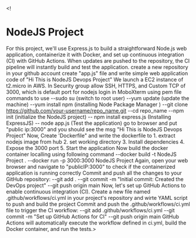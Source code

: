 <!
# NodeJS Project
For this project, we'll use Express.js to build a straightforward Node.js web application, containerize it with Docker, and set up continuous integration (CI) with GitHub Actions. When updates are pushed to the repository, the CI pipeline will instantly build and test the application.
create a new repository in your github account
create "app.js" file and write simple web application code of "Hi This is NodeJS Devops Project"
We launch a EC2 instance of t2.micro in AWS.
In Security group allow SSH, HTTPS, and Custom TCP of 3000, which is default port for nodejs
login in MoboXterm using pem file
commands to use
--sudo su (switch to root user)
--yum update (update the machine)
--yum install npm (installing Node Package Manager )
--git clone https://github.com/your-username/repo_name.git
--cd repo_name
--npm init (initialize the NodeJS project)
-- npm install express.js (Installing ExpressJS)
-- node app.js (Test the application)
go to browser and put "public ip:3000" and you should see the msg "Hi This is NodeJS Devops Project"
Now, Create 'Dockerfile" and write the dockerfile to 
       1. extract nodejs image from hub
       2. set working directory
       3. Install dependencies
       4. Expose the 3000 port
       5. Start the application
Now build the docker container localling using following command
--docker build -t NodeJS Project .
--docker run -p 3000:3000 NodeJS Project
Again, open your web browser and navigate to "publicIP:3000" to check if the containerized application is running correctly
Commit and push all the changes to your GitHub repository:
--git add .
--git commit -m "Initial commit: Created the DevOps project"
--git push origin main
Now, let's set up GitHub Actions to enable continuous integration (CI). Create a new file named .github/workflows/ci.yml in your project's repository and wirte YAML script to push and build the project
Commit and push the .github/workflows/ci.yml file to trigger the CI workflow:
--git add .github/workflows/ci.yml
--git commit -m "Set up GitHub Actions for CI"
--git push origin main
GitHub Actions will automatically execute the workflow defined in ci.yml, build the Docker container, and run the tests.>

